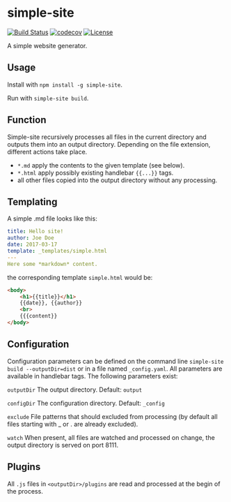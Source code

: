 # simple-site
[![Build Status](https://travis-ci.org/Schaltstelle/simple-site.svg?branch=master)](https://travis-ci.org/Schaltstelle/simple-site)
[![codecov](https://codecov.io/gh/Schaltstelle/simple-site/graph/badge.svg)](https://codecov.io/gh/Schaltstelle/simple-site)
[![License](https://img.shields.io/badge/License-Apache%202.0-yellowgreen.svg)](https://opensource.org/licenses/Apache-2.0)

A simple website generator.

## Usage
Install with `npm install -g simple-site`.

Run with `simple-site build`. 

## Function
Simple-site recursively processes all files in the current directory and outputs them into an output directory.
Depending on the file extension, different actions take place.
- `*.md` apply the contents to the given template (see below).
- `*.html` apply possibly existing handlebar `{{...}}` tags.
- all other files copied into the output directory without any processing.

## Templating
A simple .md file looks like this:
```yaml
title: Hello site!
author: Joe Doe
date: 2017-03-17
template: _templates/simple.html
---
Here some *markdown* content.
```
the corresponding template `simple.html` would be:
```html
<body>
    <h1>{{title}}</h1>
    {{date}}, {{author}}
    <br>
    {{{content}} 
</body>
```

## Configuration
Configuration parameters can be defined on the command line `simple-site build --outputDir=dist` or in a file named `_config.yaml`.
All parameters are available in handlebar tags.
The following parameters exist:

`outputDir` The output directory. Default: `output`

`configDir` The configuration directory. Default: `_config`

`exclude` File patterns that should excluded from processing (by default all files starting with _ or . are already excluded).

`watch` When present, all files are watched and processed on change, the output directory is served on port 8111.

## Plugins
All `.js` files in `<outputDir>/plugins` are read and processed at the begin of the process.
